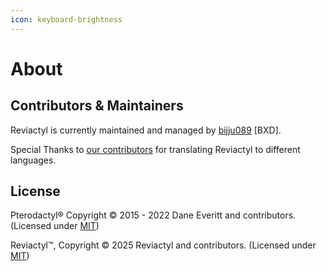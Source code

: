 ```yaml
---
icon: keyboard-brightness
---
```


# About

## Contributors & Maintainers

Reviactyl is currently maintained and managed by [bijju089](https://github.com/sponsors/bijju089) \[BXD].

Special Thanks to [our contributors](https://github.com/reviactyl/panel/graphs/contributors) for translating Reviactyl to different languages.

## License <a href="#license" id="license"></a>

Pterodactyl® Copyright © 2015 - 2022 Dane Everitt and contributors. (Licensed under [MIT](https://github.com/reviactyl/panel/blob/develop/PTERO_LICENSE.md))

Reviactyl™, Copyright © 2025 Reviactyl and contributors. (Licensed under [MIT](https://github.com/reviactyl/panel/blob/develop/LICENSE.md))
